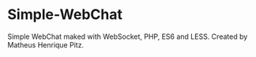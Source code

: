 # Simple-WebChat
Simple WebChat maked with WebSocket, PHP, ES6 and LESS. Created by Matheus Henrique Pitz.
